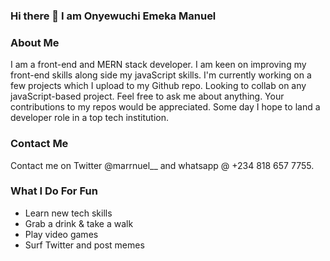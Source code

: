 ### Hi there 👋 I am Onyewuchi Emeka Manuel

### About Me
I am a front-end and MERN stack developer. I am keen on improving my front-end skills along side my javaScript skills. I'm currently working on a few projects which I upload to my Github repo. Looking to collab on any javaScript-based project. Feel free to ask me about anything. Your contributions to my repos would be appreciated. Some day I hope to land a developer role in a top tech institution.

### Contact Me
Contact me on Twitter @marrnuel__ and whatsapp @ +234 818 657 7755. 

### What I Do For Fun
- Learn new tech skills
- Grab a drink & take a walk
- Play video games
- Surf Twitter and post memes

